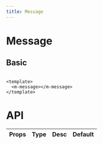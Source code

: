 ```yaml
---
title: Message
---
```


# Message

## Basic

```vue demo

<template>
  <m-message></m-message>
</template>

```


# API

| Props       | Type        |  Desc       | Default |
| ----------- | ----------- | ----------- | ------  |
